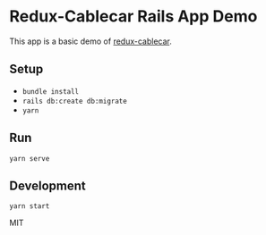 # Redux-Cablecar Rails App Demo
This app is a basic demo of [redux-cablecar](https://github.com/ndhays/redux-cablecar).  

## Setup
- `bundle install`  
- `rails db:create db:migrate`  
- `yarn`  

## Run
`yarn serve`

## Development
`yarn start`  

MIT
